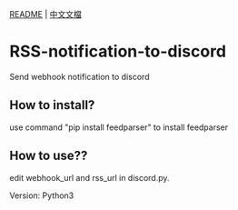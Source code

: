 [README](README.md) | [中文文檔](README_zh.md)

# RSS-notification-to-discord

Send webhook notification to discord

## How to install?

use command "pip install feedparser" to install feedparser

## How to use??

edit webhook_url and rss_url in discord.py.

Version: Python3
